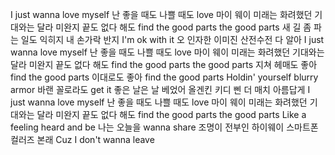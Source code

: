 I just wanna love myself
난 좋을 때도 나쁠 때도 love
마이 웨이
미래는 화려했던 기대와는 달라 미완지
끝도 없다 해도 find the good parts
the good parts
새 길 좀 파는 일도 익히지 내 손가락 반지
I'm ok with it
오 인자한 이미진
산전수전 다 알아
I just wanna love myself
난 좋을 때도 나쁠 때도 love
마이 웨이
미래는 화려했던 기대와는 달라 미완지
끝도 없다 해도 find the good parts
the good parts
지쳐 헤매도 좋아 find the good parts
이대로도 좋아 find the good parts
Holdin' yourself blurry armor 바랜 꼴로라도 get it
좋은 날은 날 베었어 올겐킨
키디 삔 더 매치 아름답게
I just wanna love myself
난 좋을 때도 나쁠 때도 love
마이 웨이
미래는 화려했던 기대와는 달라 미완지
끝도 없다 해도 find the good parts
the good parts
Like a feeling heard and be
나는 오늘을 wanna share
조명이 전부인 하이웨이 스마트폰 컬러즈 본래
Cuz I don't wanna leave